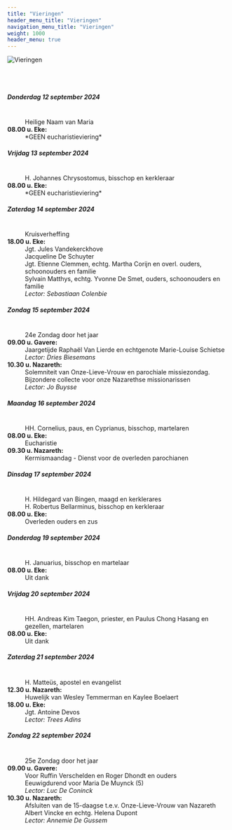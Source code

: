 ```yaml
---
title: "Vieringen"
header_menu_title: "Vieringen"
navigation_menu_title: "Vieringen"
weight: 1000
header_menu: true
---
```


![Vieringen](images/liturgische-vieringen.jpg)

<br>
<br>

##### Donderdag 12 september 2024  
<dl><dt>&nbsp;</dt><dd>Heilige Naam van Maria<br></dd><dt><b>08.00 u. Eke:</b></dt><dd>*GEEN eucharistieviering*</dd>
</dl>

##### Vrijdag 13 september 2024  
<dl><dt>&nbsp;</dt><dd>H. Johannes Chrysostomus, bisschop en kerkleraar<br></dd><dt><b>08.00 u. Eke:</b></dt><dd>*GEEN eucharistieviering*</dd>
</dl>

##### Zaterdag 14 september 2024  
<dl><dt>&nbsp;</dt><dd>Kruisverheffing<br></dd><dt><b>18.00 u. Eke:</b></dt><dd>Jgt. Jules Vandekerckhove<br>Jacqueline De Schuyter<br>Jgt. Etienne Clemmen, echtg. Martha Corijn en overl. ouders, schoonouders en familie<br>Sylvain Matthys, echtg. Yvonne De Smet, ouders, schoonouders en familie<br><i>Lector: Sebastiaan Colenbie</i></dd>
</dl>

##### Zondag 15 september 2024  
<dl><dt>&nbsp;</dt><dd>24e Zondag door het jaar<br></dd><dt><b>09.00 u. Gavere:</b></dt><dd>Jaargetijde Raphaël Van Lierde en echtgenote Marie-Louise Schietse<br><i>Lector: Dries Biesemans</i></dd>
<dt><b>10.30 u. Nazareth:</b></dt><dd>Solemniteit van Onze-Lieve-Vrouw en parochiale missiezondag. Bijzondere collecte voor onze Nazarethse missionarissen<br><i>Lector: Jo Buysse</i></dd>
</dl>

##### Maandag 16 september 2024  
<dl><dt>&nbsp;</dt><dd>HH. Cornelius, paus, en Cyprianus, bisschop, martelaren<br></dd><dt><b>08.00 u. Eke:</b></dt><dd>Eucharistie</dd>
<dt><b>09.30 u. Nazareth:</b></dt><dd>Kermismaandag - Dienst voor de overleden parochianen</dd>
</dl>

##### Dinsdag 17 september 2024  
<dl><dt>&nbsp;</dt><dd>H. Hildegard van Bingen, maagd en kerklerares<br>H. Robertus Bellarminus, bisschop en kerkleraar<br></dd><dt><b>08.00 u. Eke:</b></dt><dd>Overleden ouders en zus</dd>
</dl>

##### Donderdag 19 september 2024  
<dl><dt>&nbsp;</dt><dd>H. Januarius, bisschop en martelaar<br></dd><dt><b>08.00 u. Eke:</b></dt><dd>Uit dank</dd>
</dl>

##### Vrijdag 20 september 2024  
<dl><dt>&nbsp;</dt><dd>HH. Andreas Kim Taegon, priester, en Paulus Chong Hasang en gezellen, martelaren<br></dd><dt><b>08.00 u. Eke:</b></dt><dd>Uit dank</dd>
</dl>

##### Zaterdag 21 september 2024  
<dl><dt>&nbsp;</dt><dd>H. Matteüs, apostel en evangelist<br></dd><dt><b>12.30 u. Nazareth:</b></dt><dd>Huwelijk van Wesley Temmerman en Kaylee Boelaert</dd>
<dt><b>18.00 u. Eke:</b></dt><dd>Jgt. Antoine Devos<br><i>Lector: Trees Adins</i></dd>
</dl>

##### Zondag 22 september 2024  
<dl><dt>&nbsp;</dt><dd>25e Zondag door het jaar<br></dd><dt><b>09.00 u. Gavere:</b></dt><dd>Voor Ruffin Verschelden en Roger Dhondt en ouders<br>Eeuwigdurend voor Maria De Muynck (5)<br><i>Lector: Luc De Coninck</i></dd>
<dt><b>10.30 u. Nazareth:</b></dt><dd>Afsluiten van de 15-daagse t.e.v. Onze-Lieve-Vrouw van Nazareth<br>Albert Vincke en echtg. Helena Dupont<br><i>Lector: Annemie De Gussem</i></dd>
</dl>
<br>
<br>
<br>


